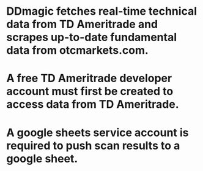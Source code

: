 # DDmagic fetches real-time technical data from TD Ameritrade and scrapes up-to-date fundamental data from otcmarkets.com.
# A free TD Ameritrade developer account must first be created to access data from TD Ameritrade.
# A google sheets service account is required to push scan results to a google sheet.
